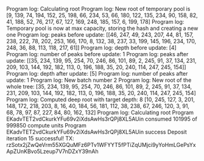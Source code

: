 Program log: Calculating root
Program log: New root of temporary pool is [9, 139, 74, 194, 152, 25, 198, 66, 234, 53, 66, 180, 122, 135, 234, 90, 158, 82, 41, 188, 52, 76, 217, 67, 127, 169, 248, 185, 157, 6, 199, 178]
Program log: Temporary pool is now at max capacity, storing the hash and creating a new one
Program log: peaks before update: [[46, 247, 49, 243, 207, 44, 81, 157, 238, 222, 78, 202, 253, 166, 170, 8, 132, 38, 237, 33, 199, 145, 196, 234, 170, 248, 36, 88, 113, 118, 217, 61]]
Program log: depth before update: [4]
Program log: number of peaks before update: 1
Program log: peaks after update: [[35, 234, 139, 95, 254, 70, 246, 86, 101, 89, 2, 245, 91, 37, 134, 231, 209, 103, 144, 192, 182, 113, 0, 196, 188, 35, 20, 240, 114, 247, 245, 154]]
Program log: depth after update: [5]
Program log: number of peaks after update: 1
Program log: New batch number 2
Program log: New root of the whole tree: [35, 234, 139, 95, 254, 70, 246, 86, 101, 89, 2, 245, 91, 37, 134, 231, 209, 103, 144, 192, 182, 113, 0, 196, 188, 35, 20, 240, 114, 247, 245, 154]
Program log: Computed deep root with target depth: 8 
[10, 245, 127, 3, 201, 148, 172, 218, 203, 8, 16, 40, 184, 56, 181, 112, 38, 238, 67, 246, 120, 3, 91, 68, 78, 97, 87, 227, 84, 80, 162, 132]
Program log: Calculating root
Program EKadvTET2vdCkurkYFu69v2iXdsAwHs3rQPj8XL5AUin consumed 101995 of 999850 compute units
Program EKadvTET2vdCkurkYFu69v2iXdsAwHs3rQPj8XL5AUin success
Deposit iteration 15 successful! TX: rzSotx2jZwQeVrm55XGQuMFz6PTv1WFYYT5fPTiZqUMjci9yYoHmLGePsYxApZUnKBvo5Lzeup7V7nDZxY39nAh